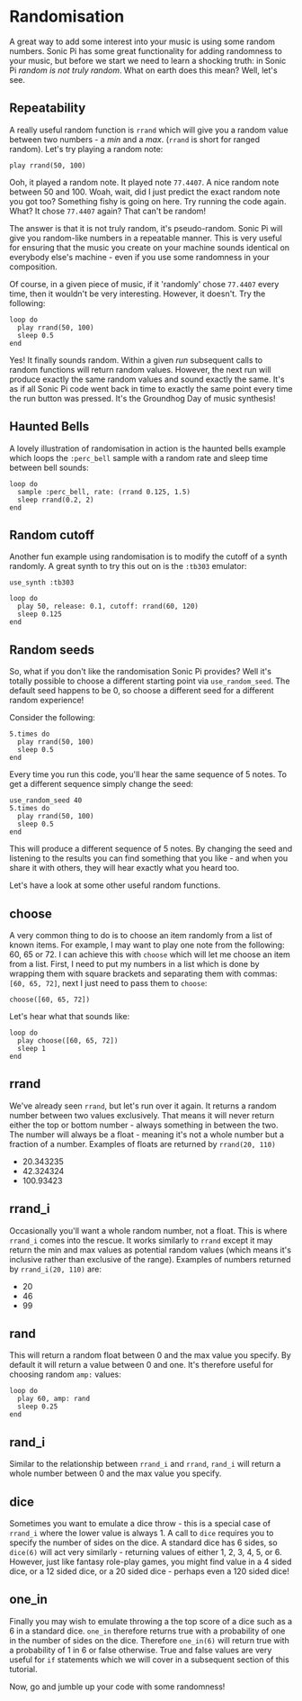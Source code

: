 # Randomisation

A great way to add some interest into your music is using some random
numbers. Sonic Pi has some great functionality for adding randomness to
your music, but before we start we need to learn a shocking truth: in
Sonic Pi *random is not truly random*. What on earth does this mean?
Well, let's see.

## Repeatability

A really useful random function is `rrand` which will give you a random
value between two numbers - a *min* and a *max*. (`rrand` is short for
ranged random). Let's try playing a random note:

```
play rrand(50, 100)
```

Ooh, it played a random note. It played note `77.4407`. A nice random
note between 50 and 100. Woah, wait, did I just predict the exact random
note you got too? Something fishy is going on here. Try running the code
again. What? It chose `77.4407` again? That can't be random!

The answer is that it is not truly random, it's pseudo-random. Sonic Pi
will give you random-like numbers in a repeatable manner. This is very
useful for ensuring that the music you create on your machine sounds
identical on everybody else's machine - even if you use some randomness
in your composition.

Of course, in a given piece of music, if it 'randomly' chose `77.4407`
every time, then it wouldn't be very interesting. However, it
doesn't. Try the following:

```
loop do
  play rrand(50, 100)
  sleep 0.5
end 
```

Yes! It finally sounds random. Within a given *run* subsequent calls to
random functions will return random values. However, the next run will
produce exactly the same random values and sound exactly the same. It's
as if all Sonic Pi code went back in time to exactly the same point
every time the run button was pressed. It's the Groundhog Day of music
synthesis!

## Haunted Bells

A lovely illustration of randomisation in action is the haunted bells
example which loops the `:perc_bell` sample with a random rate and sleep
time between bell sounds:

```
loop do
  sample :perc_bell, rate: (rrand 0.125, 1.5)
  sleep rrand(0.2, 2)
end
```  

## Random cutoff

Another fun example using randomisation is to modify the cutoff of a
synth randomly. A great synth to try this out on is the `:tb303`
emulator:

```
use_synth :tb303

loop do
  play 50, release: 0.1, cutoff: rrand(60, 120)
  sleep 0.125
end
```

## Random seeds

So, what if you don't like the randomisation Sonic Pi provides? Well
it's totally possible to choose a different starting point via
`use_random_seed`. The default seed happens to be 0, so choose a
different seed for a different random experience!

Consider the following:

```
5.times do
  play rrand(50, 100)
  sleep 0.5
end
```

Every time you run this code, you'll hear the same sequence of 5
notes. To get a different sequence simply change the seed:

```
use_random_seed 40
5.times do
  play rrand(50, 100)
  sleep 0.5
end
```

This will produce a different sequence of 5 notes. By changing the seed
and listening to the results you can find something that you like - and
when you share it with others, they will hear exactly what you heard
too.

Let's have a look at some other useful random functions.


## choose

A very common thing to do is to choose an item randomly from a list of
known items. For example, I may want to play one note from the
following: 60, 65 or 72. I can achieve this with `choose` which will let
me choose an item from a list. First, I need to put my numbers in a list
which is done by wrapping them with square brackets and separating them
with commas: `[60, 65, 72]`, next I just need to pass them to `choose`:

```
choose([60, 65, 72])
```

Let's hear what that sounds like:

```
loop do
  play choose([60, 65, 72])
  sleep 1
end
```

## rrand

We've already seen `rrand`, but let's run over it again. It returns a
random number between two values exclusively. That means it will never
return either the top or bottom number - always something in between the
two. The number will always be a float - meaning it's not a whole number
but a fraction of a number. Examples of floats are returned by
`rrand(20, 110)`

* 20.343235
* 42.324324
* 100.93423

## rrand_i

Occasionally you'll want a whole random number, not a float. This is
where `rrand_i` comes into the rescue. It works similarly to `rrand`
except it may return the min and max values as potential random values
(which means it's inclusive rather than exclusive of the
range). Examples of numbers returned by `rrand_i(20, 110)` are:

* 20
* 46
* 99

## rand

This will return a random float between 0 and the max value you
specify. By default it will return a value between 0 and one. It's
therefore useful for choosing random `amp:` values:


```
loop do
  play 60, amp: rand
  sleep 0.25
end
```

## rand_i

Similar to the relationship between `rrand_i` and `rrand`, `rand_i` will
return a whole number between 0 and the max value you specify.

## dice

Sometimes you want to emulate a dice throw - this is a special case of
`rrand_i` where the lower value is always 1. A call to `dice` requires
you to specify the number of sides on the dice. A standard dice has 6
sides, so `dice(6)` will act very similarly - returning values of either
1, 2, 3, 4, 5, or 6. However, just like fantasy role-play games, you
might find value in a 4 sided dice, or a 12 sided dice, or a 20 sided
dice - perhaps even a 120 sided dice!

## one_in

Finally you may wish to emulate throwing a the top score of a dice such
as a 6 in a standard dice. `one_in` therefore returns true with a
probability of one in the number of sides on the dice. Therefore
`one_in(6)` will return true with a probability of 1 in 6 or false
otherwise. True and false values are very useful for `if` statements
which we will cover in a subsequent section of this tutorial.

Now, go and jumble up your code with some randomness!
